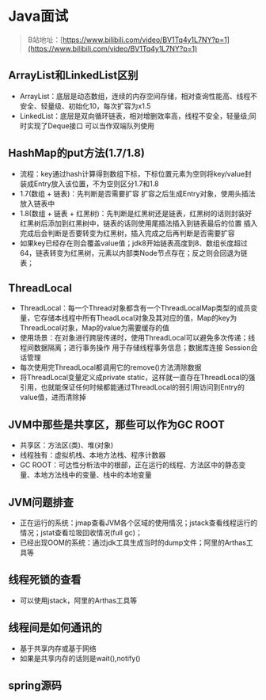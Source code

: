 # Java面试
> B站地址：[https://www.bilibili.com/video/BV1Tq4y1L7NY?p=1](https://www.bilibili.com/video/BV1Tq4y1L7NY?p=1)

## ArrayList和LinkedList区别
* ArrayList：底层是动态数组，连续的内存空间存储，相对查询性能高、线程不安全、轻量级、初始化10，每次扩容为x1.5
* LinkedList：底层是双向循环链表，相对增删效率高，线程不安全，轻量级;同时实现了Deque接口 可以当作双端队列使用


## HashMap的put方法(1.7/1.8)
* 流程：key通过hash计算得到数组下标，下标位置元素为空则将key/value封装成Entry放入该位置，不为空则区分1.7和1.8
* 1.7(数组 + 链表)：先判断是否需要扩容 扩容之后生成Entry对象，使用头插法放入链表中
* 1.8(数组 + 链表 + 红黑树)：先判断是红黑树还是链表，红黑树的话则封装好红黑树后添加到红黑树中，链表的话则使用尾插法插入到链表最后的位置 插入完成后会判断是否要转变为红黑树，插入完成之后再判断是否需要扩容
* 如果key已经存在则会覆盖value值；jdk8开始链表高度到8、数组长度超过64，链表转变为红黑树，元素以内部类Node节点存在；反之则会回退为链表；

## ThreadLocal
* ThreadLocal：每一个Thread对象都含有一个ThreadLocalMap类型的成员变量，它存储本线程中所有TheadLocal对象及其对应的值，Map的key为ThreadLocal对象，Map的value为需要缓存的值
* 使用场景：在对象进行跨层传递时，使用ThreadLocal可以避免多次传递；线程间数据隔离；进行事务操作 用于存储线程事务信息；数据库连接 Session会话管理
* 每次使用完ThreadLocal都调用它的remove()方法清除数据
* 将ThreadLocal变量定义成private static，这样就一直存在ThreadLocal的强引用，也就能保证任何时候都能通过ThreadLocal的弱引用访问到Entry的value值，进而清除掉

## JVM中那些是共享区，那些可以作为GC ROOT
* 共享区：方法区(类)、堆(对象)
* 线程独有：虚拟机栈、本地方法栈、程序计数器
* GC ROOT：可达性分析法中的根部，正在运行的线程、方法区中的静态变量、本地方法栈中的变量、栈中的本地变量

## JVM问题排查
* 正在运行的系统：jmap查看JVM各个区域的使用情况；jstack查看线程运行的情况；jstat查看垃圾回收情况(full gc)；
* 已经出现OOM的系统：通过jdk工具生成当时的dump文件；阿里的Arthas工具等

## 线程死锁的查看
* 可以使用jstack，阿里的Arthas工具等

## 线程间是如何通讯的
* 基于共享内存或基于网络
* 如果是共享内存的话则是wait(),notify()

## spring源码